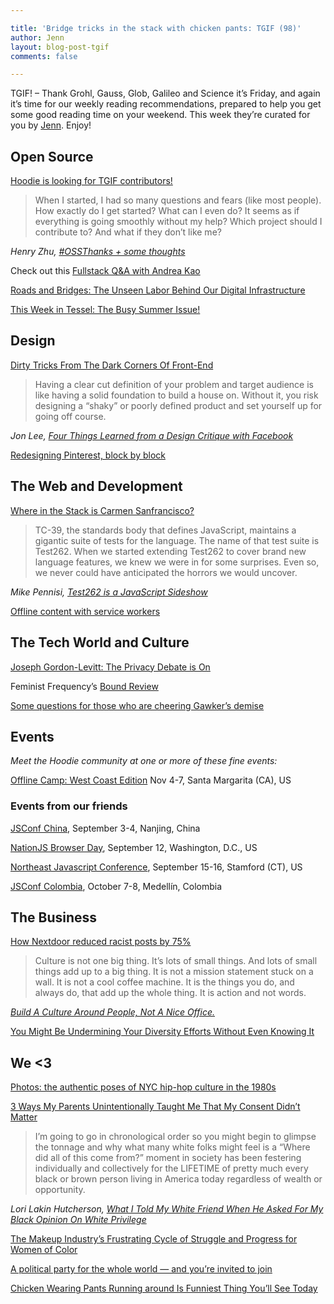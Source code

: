 ```yaml
---

title: 'Bridge tricks in the stack with chicken pants: TGIF (98)'
author: Jenn
layout: blog-post-tgif
comments: false

---
```



TGIF! – Thank Grohl, Gauss, Glob, Galileo and Science it’s Friday, and again it’s time for our weekly reading recommendations, prepared to help you get some good reading time on your weekend. This week they’re curated for you by [Jenn](http://twitter.com/jennwrites). Enjoy!


## Open Source

[Hoodie is looking for TGIF contributors!](https://github.com/hoodiehq/editorial/issues/96)

> When I started, I had so many questions and fears (like most people). How exactly do I get started? What can I even do? It seems as if everything is going smoothly without my help? Which project should I contribute to? And what if they don’t like me?

<cite>Henry Zhu, [#OSSThanks + some thoughts](https://medium.com/@hzoo/ossthanks-some-thoughts-d0267706c2c6#.zecc9yhf7)</cite>

Check out this [Fullstack Q&A with Andrea Kao](http://eirinikos.github.io/2016/08/17/fullstack-q-a/)

[Roads and Bridges: The Unseen Labor Behind Our Digital Infrastructure](https://fordfoundcontent.blob.core.windows.net/media/2976/roads-and-bridges-the-unseen-labor-behind-our-digital-infrastructure.pdf)

[This Week in Tessel: The Busy Summer Issue!](https://tessel.io/blog/149473390007/this-week-in-tessel-the-busy-summer-issue)

## Design

[Dirty Tricks From The Dark Corners Of Front-End](https://speakerdeck.com/smashingmag/dirty-tricks-from-the-dark-corners-of-front-end)

> Having a clear cut definition of your problem and target audience is like having a solid foundation to build a house on. Without it, you risk designing a “shaky” or poorly defined product and set yourself up for going off course.

<cite>Jon Lee, [Four Things Learned from a Design Critique with Facebook](https://uxdesign.cc/four-things-learned-from-a-design-critique-with-facebook-c72c14b985a8#.43o4g3vjd)</cite>

[Redesigning Pinterest, block by block](https://medium.com/@suprb/redesigning-pinterest-block-by-block-6040a00d80a3#.6o2hdux08)

## The Web and Development

[Where in the Stack is Carmen Sanfrancisco?](https://speakerdeck.com/marcysutton/where-in-the-stack-is-carmen-sanfrancisco-react-rally-edition)

> TC-39, the standards body that defines JavaScript, maintains a gigantic suite of tests for the language. The name of that test suite is Test262. When we started extending Test262 to cover brand new language features, we knew we were in for some surprises. Even so, we never could have anticipated the horrors we would uncover.

<cite>Mike Pennisi, [Test262 is a JavaScript Sideshow](https://bocoup.com/weblog/test262-is-a-javascript-sideshow)</cite>

[Offline content with service workers](https://madebymike.com.au/writing/service-workers/)

## The Tech World and Culture

[Joseph Gordon-Levitt: The Privacy Debate is On](http://www.cnet.com/special-reports/joseph-gordon-levitt-the-privacy-debate-is-on/)

Feminist Frequency’s [Bound Review](https://www.youtube.com/watch?v=xwfcgu2TR5o)

[Some questions for those who are cheering Gawker’s demise](http://boingboing.net/2016/08/23/some-questions-for-those-who-a.html)

## Events

_Meet the Hoodie community at one or more of these fine events:_

[Offline Camp: West Coast Edition](https://medium.com/offline-camp/%EF%B8%8F-announcing-the-next-offline-camp-%EF%B8%8F-b2f86deb9c2d#.6spbfgeo8) Nov 4-7, Santa Margarita (CA), US


### Events from our friends

[JSConf China](http://2016.jsconf.cn/#/?_k=nqn5xh), September 3-4, Nanjing, China

[NationJS Browser Day](http://lanyrd.com/2016/nationjs-browser-day/), September 12, Washington, D.C., US

[Northeast Javascript Conference](http://www.northeastjsconference.com), September 15-16, Stamford (CT), US

[JSConf Colombia](http://jsconf.co/), October 7-8, Medellín, Colombia


## The Business

[How Nextdoor reduced racist posts by 75%](http://fusion.net/story/340171/how-nextdoor-reduced-racial-profiling/)

> Culture is not one big thing. It’s lots of small things. And lots of small things add up to a big thing. It is not a mission statement stuck on a wall. It is not a cool coffee machine. It is the things you do, and always do, that add up the whole thing. It is action and not words.

<cite>[Build A Culture Around People, Not A Nice Office.](https://medium.com/@dolectures/build-a-culture-around-people-not-a-nice-office-30adbb92a1df#.h9b605z0t)</cite>

[You Might Be Undermining Your Diversity Efforts Without Even Knowing It](http://www.fastcompany.com/3063184/work-smart/6-ways-you-could-be-undermining-your-diversity-efforts-without-even-knowing-it)

## We <3

[Photos: the authentic poses of NYC hip-hop culture in the 1980s](https://timeline.com/photos-real-get-down-147da4097450#.niys9br1l)

[3 Ways My Parents Unintentionally Taught Me That My Consent Didn’t Matter](http://everydayfeminism.com/2016/05/teaching-consent-doesnt-matter/)

>  I’m going to go in chronological order so you might begin to glimpse the tonnage and why what many white folks might feel is a “Where did all of this come from?” moment in society has been festering individually and collectively for the LIFETIME of pretty much every black or brown person living in America today regardless of wealth or opportunity.

<cite>Lori Lakin Hutcherson, [What I Told My White Friend When He Asked For My Black Opinion On White Privilege](http://www.huffingtonpost.com/entry/what-i-said-when-my-white-friend-asked-for-my-black_us_578c0770e4b0b107a2415b89)</cite>

[The Makeup Industry’s Frustrating Cycle of Struggle and Progress for Women of Color](http://jezebel.com/the-makeup-industrys-frustrating-cycle-of-struggle-and-1782880385)

[A political party for the whole world — and you’re invited to join](http://ideas.ted.com/heres-how-to-run-the-world/)

[Chicken Wearing Pants Running around Is Funniest Thing You’ll See Today](https://www.youtube.com/watch?v=1pOLVsGyI_8)

<!-- Tumblr entry from last week, or pick your favourite one -->
